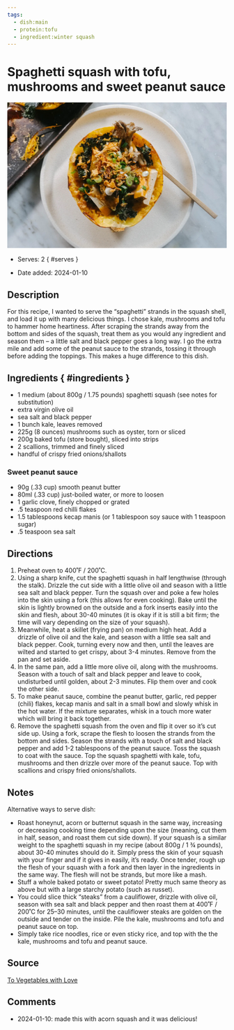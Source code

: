 ```yaml
---
tags:
  - dish:main
  - protein:tofu
  - ingredient:winter squash
---
```

<!-- Tags can have colon, but no space around it -->

# Spaghetti squash with tofu, mushrooms and sweet peanut sauce 

![Recipe picture](../images/spaghetti_squash_peanut.webp)

<!-- Serves has to be a single number, no dashes, but text is allowed after the
number (e.g., 24 cookies) -->
- Serves: 2
{ #serves }
<!-- Time is not parsed, so anything can be input here, and additional
values can be added (e.g., "active time", "cooking time", etc) -->
- Date added: 2024-01-10

## Description

For this recipe, I wanted to serve the “spaghetti” strands in the squash shell, and load it up with many delicious things. I chose kale, mushrooms and tofu to hammer home heartiness. After scraping the strands away from the bottom and sides of the squash, treat them as you would any ingredient and season them – a little salt and black pepper goes a long way. I go the extra mile and add some of the peanut sauce to the strands, tossing it through before adding the toppings. This makes a huge difference to this dish.

## Ingredients { #ingredients }

<!-- Decimals are allowed, fractions are not. For ranges, use only a single dash
and no spaces between the numbers. -->

- 1 medium (about 800g / 1.75 pounds) spaghetti squash (see notes for substitution)
- extra virgin olive oil
- sea salt and black pepper
- 1 bunch kale, leaves removed
- 225g (8 ounces) mushrooms such as oyster, torn or sliced
- 200g baked tofu (store bought), sliced into strips
- 2 scallions, trimmed and finely sliced
- handful of crispy fried onions/shallots

### Sweet peanut sauce
- 90g (.33 cup) smooth peanut butter
- 80ml (.33 cup) just-boiled water, or more to loosen
- 1 garlic clove, finely chopped or grated
- .5 teaspoon red chilli flakes
- 1.5 tablespoons kecap manis (or 1 tablespoon soy sauce with 1 teaspoon sugar)
- .5 teaspoon sea salt

## Directions

<!-- If you have a direction that refers to a number of some ingredient, wrap
the number in asterisks and add `{.ingredient-num}` afterwards. For example,
write `Add 2 Tbsp oil to pan` as `Add *2*{.ingredient-num} to pan`. This allows
us to properly change the number when changing the serves value. -->

1. Preheat oven to 400˚F / 200˚C.
2. Using a sharp knife, cut the spaghetti squash in half lengthwise (through the stalk). Drizzle the cut side with a little olive oil and season with a little sea salt and black pepper. Turn the squash over and poke a few holes into the skin using a fork (this allows for even cooking). Bake until the skin is lightly browned on the outside and a fork inserts easily into the skin and flesh, about 30-40 minutes (it is okay if it is still a bit firm; the time will vary depending on the size of your squash).
3. Meanwhile, heat a skillet (frying pan) on medium high heat. Add a drizzle of olive oil and the kale, and season with a little sea salt and black pepper. Cook, turning every now and then, until the leaves are wilted and started to get crispy, about 3-4 minutes. Remove from the pan and set aside.
4. In the same pan, add a little more olive oil, along with the mushrooms. Season with a touch of salt and black pepper and leave to cook, undisturbed until golden, about 2-3 minutes. Flip them over and cook the other side.
5. To make peanut sauce, combine the peanut butter, garlic, red pepper (chili) flakes, kecap manis and salt in a small bowl and slowly whisk in the hot water. If the mixture separates, whisk in a touch more water which will bring it back together.
6. Remove the spaghetti squash from the oven and flip it over so it’s cut side up. Using a fork, scrape the flesh to loosen the strands from the bottom and sides. Season the strands with a touch of salt and black pepper and add 1-2 tablespoons of the peanut sauce. Toss the squash to coat with the sauce. Top the squash spaghetti with kale, tofu, mushrooms and then drizzle over more of the peanut sauce. Top with scallions and crispy fried onions/shallots.

## Notes

<!-- Delete section if no additional notes -->

Alternative ways to serve dish:

- Roast honeynut, acorn or butternut squash in the same way, increasing or decreasing cooking time depending upon the size (meaning, cut them in half, season, and roast them cut side down). If your squash is a similar weight to the spaghetti squash in my recipe (about 800g / 1 ¾ pounds), about 30-40 minutes should do it. Simply press the skin of your squash with your finger and if it gives in easily, it’s ready. Once tender, rough up the flesh of your squash with a fork and then layer in the ingredients in the same way. The flesh will not be strands, but more like a mash.
- Stuff a whole baked potato or sweet potato! Pretty much same theory as above but with a large starchy potato (such as russet).
- You could slice thick “steaks” from a cauliflower, drizzle with olive oil, season with sea salt and black pepper and then roast them at 400˚F / 200˚C for 25–30 minutes, until the cauliflower steaks are golden on the outside and tender on the inside. Pile the kale, mushrooms and tofu and peanut sauce on top.
- Simply take rice noodles, rice or even sticky rice, and top with the the kale, mushrooms and tofu and peanut sauce.

## Source

[To Vegetables with Love](https://tovegetableswithlove.substack.com/p/spaghetti-squash-with-crispy-tofu)

## Comments

- 2024-01-10: made this with acorn squash and it was delicious!
